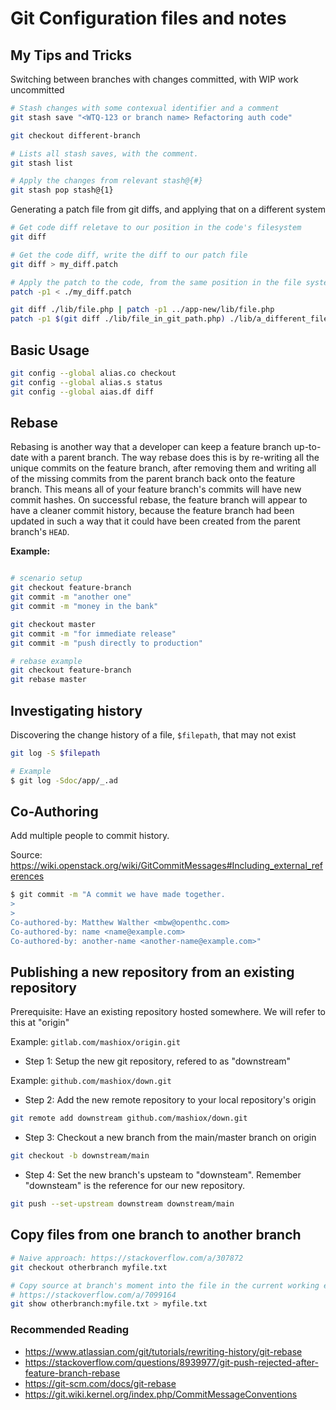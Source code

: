 # Git Configuration files and notes

## My Tips and Tricks

Switching between branches with changes committed, with WIP work uncommitted
```bash
# Stash changes with some contexual identifier and a comment
git stash save "<WTQ-123 or branch name> Refactoring auth code"

git checkout different-branch

# Lists all stash saves, with the comment.
git stash list

# Apply the changes from relevant stash@{#}
git stash pop stash@{1}

```

Generating a patch file from git diffs, and applying that on a different system
```bash
# Get code diff reletave to our position in the code's filesystem
git diff

# Get the code diff, write the diff to our patch file
git diff > my_diff.patch

# Apply the patch to the code, from the same position in the file system
patch -p1 < ./my_diff.patch

git diff ./lib/file.php | patch -p1 ../app-new/lib/file.php
patch -p1 $(git diff ./lib/file_in_git_path.php) ./lib/a_different_file.php
```

## Basic Usage 

```bash
git config --global alias.co checkout
git config --global alias.s status
git config --global aias.df diff
```

## Rebase

Rebasing is another way that a developer can keep a feature branch up-to-date with a parent branch. The way rebase does this is by re-writing all the unique commits on the feature branch, after removing them and writing all of the missing commits from the parent branch back onto the feature branch. This means all of your feature branch's commits will have new commit hashes. On successful rebase, the feature branch will appear to have a cleaner commit history, because the feature branch had been updated in such a way that it could have been created from the parent branch's `HEAD`.

**Example:**

```bash

# scenario setup
git checkout feature-branch
git commit -m "another one"
git commit -m "money in the bank"

git checkout master
git commit -m "for immediate release"
git commit -m "push directly to production"

# rebase example
git checkout feature-branch
git rebase master

```
## Investigating history

Discovering the change history of a file, `$filepath`, that may not exist

```bash
git log -S $filepath

# Example
$ git log -Sdoc/app/_.ad
```

## Co-Authoring

Add multiple people to commit history.

Source: https://wiki.openstack.org/wiki/GitCommitMessages#Including_external_references

```bash
$ git commit -m "A commit we have made together.
>
>
Co-authored-by: Matthew Walther <mbw@openthc.com>
Co-authored-by: name <name@example.com>
Co-authored-by: another-name <another-name@example.com>"
```

## Publishing a new repository from an existing repository

Prerequisite: Have an existing repository hosted somewhere. We will refer to this at "origin"

Example: `gitlab.com/mashiox/origin.git`

- Step 1: Setup the new git repository, refered to as "downstream"

Example: `github.com/mashiox/down.git`

- Step 2: Add the new remote repository to your local repository's origin

```bash
git remote add downstream github.com/mashiox/down.git
```

- Step 3: Checkout a new branch from the main/master branch on origin

```bash
git checkout -b downstream/main
```

- Step 4: Set the new branch's upsteam to "downsteam". Remember "downsteam" is the reference for our new repository.

```bash
git push --set-upstream downstream downstream/main
```

## Copy files from one branch to another branch

```bash
# Naive approach: https://stackoverflow.com/a/307872
git checkout otherbranch myfile.txt

# Copy source at branch's moment into the file in the current working environment
# https://stackoverflow.com/a/7099164
git show otherbranch:myfile.txt > myfile.txt
```

### Recommended Reading

- https://www.atlassian.com/git/tutorials/rewriting-history/git-rebase
- https://stackoverflow.com/questions/8939977/git-push-rejected-after-feature-branch-rebase
- https://git-scm.com/docs/git-rebase
- https://git.wiki.kernel.org/index.php/CommitMessageConventions

